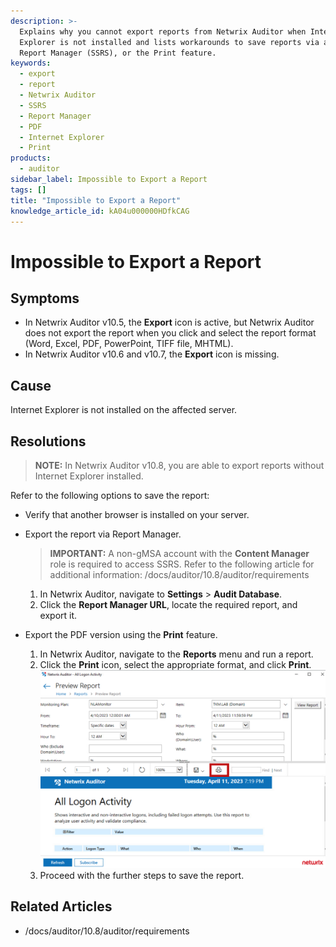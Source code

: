 ```yaml
---
description: >-
  Explains why you cannot export reports from Netwrix Auditor when Internet
  Explorer is not installed and lists workarounds to save reports via a browser,
  Report Manager (SSRS), or the Print feature.
keywords:
  - export
  - report
  - Netwrix Auditor
  - SSRS
  - Report Manager
  - PDF
  - Internet Explorer
  - Print
products:
  - auditor
sidebar_label: Impossible to Export a Report
tags: []
title: "Impossible to Export a Report"
knowledge_article_id: kA04u000000HDfkCAG
---
```


# Impossible to Export a Report

## Symptoms

- In Netwrix Auditor v10.5, the **Export** icon is active, but Netwrix Auditor does not export the report when you click and select the report format (Word, Excel, PDF, PowerPoint, TIFF file, MHTML).
- In Netwrix Auditor v10.6 and v10.7, the **Export** icon is missing.

## Cause

Internet Explorer is not installed on the affected server.

## Resolutions

> **NOTE:** In Netwrix Auditor v10.8, you are able to export reports without Internet Explorer installed.

Refer to the following options to save the report:

- Verify that another browser is installed on your server.

- Export the report via Report Manager.
  > **IMPORTANT:** A non-gMSA account with the **Content Manager** role is required to access SSRS. Refer to the following article for additional information: /docs/auditor/10.8/auditor/requirements

  1. In Netwrix Auditor, navigate to **Settings** > **Audit Database**.
  2. Click the **Report Manager URL**, locate the required report, and export it.

- Export the PDF version using the **Print** feature.

  1. In Netwrix Auditor, navigate to the **Reports** menu and run a report.
  2. Click the **Print** icon, select the appropriate format, and click **Print**.  
     ![Print dialog or options](images/ka0Qk000000CoU5_0EM4u0000084Tco.png)
  3. Proceed with the further steps to save the report.

## Related Articles

- /docs/auditor/10.8/auditor/requirements
